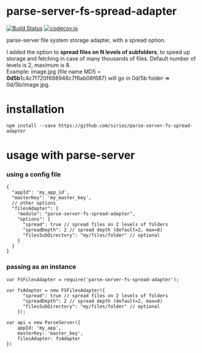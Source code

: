 # parse-server-fs-spread-adapter
[![Build Status](https://travis-ci.org/parse-server-modules/parse-server-fs-adapter.svg?branch=master)](https://travis-ci.org/parse-server-modules/parse-server-fs-adapter)
[![codecov.io](https://codecov.io/github/parse-server-modules/parse-server-fs-adapter/coverage.svg?branch=master)](https://codecov.io/github/parse-server-modules/parse-server-fs-adapter?branch=master)

parse-server file system storage adapter, with a spread option.

I added the option to <strong>spread files on N levels of subfolders</strong>, to speed up storage and fetching in case of many thousands of files. Default number of levels is 2, maximum is 8.
<br/>Example: image.jpg (file name MD5 = <strong>0d5b</strong>1c4c7f720f698946c7f6ab08f687) will go in 0d/5b folder => 0d/5b/image.jpg.

# installation

`npm install --save https://github.com/sirioz/parse-server-fs-spread-adapter`

# usage with parse-server

### using a config file

```
{
  "appId": 'my_app_id',
  "masterKey": 'my_master_key',
  // other options
  "filesAdapter": {
    "module": "parse-server-fs-spread-adapter",
    "options": {
      "spread": true // spread files on 2 levels of folders
      "spreadDepth": 2 // spread depth (default=2, max=8)
      "filesSubDirectory": "my/files/folder" // optional
    } 
  }
}
```

### passing as an instance

```
var FSFilesAdapter = require('parse-server-fs-spread-adapter');

var fsAdapter = new FSFilesAdapter({
      "spread": true // spread files on 2 levels of folders
      "spreadDepth": 2 // spread depth (default=2, max=8)
      "filesSubDirectory": "my/files/folder" // optional
    });

var api = new ParseServer({
	appId: 'my_app',
	masterKey: 'master_key',
	filesAdapter: fsAdapter
})
```

